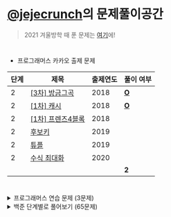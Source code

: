 # [@jejecrunch](https://github.com/jejecrunch)의 문제풀이공간

> 2021 겨울방학 때 푼 문제는 [여기](https://github.com/jejecrunch/2021-winter-kakao/blob/main/jejecrunch)에!

#

-   프로그래머스 카카오 출제 문제

| 단계 | 제목                                                                          | 출제연도 | 풀이 여부                                                                               |
| ---- | ----------------------------------------------------------------------------- | -------- | --------------------------------------------------------------------------------------- |
| 2    | [[3차] 방금그곡](https://programmers.co.kr/learn/courses/30/lessons/17684)    | 2018     | [**O**](https://github.com/jejecrunch/2022/blob/main/jejecrunch/programmers/17684.java) |
| 2    | [[1차] 캐시](https://programmers.co.kr/learn/courses/30/lessons/17680)        | 2018     | [**O**](https://github.com/jejecrunch/2022/blob/main/jejecrunch/programmers/17680.java) |
| 2    | [[1차] 프렌즈4블록](https://programmers.co.kr/learn/courses/30/lessons/17684) | 2018     |                                                                                         |
| 2    | [후보키](https://programmers.co.kr/learn/courses/30/lessons/17684)            | 2019     |                                                                                         |
| 2    | [튜플](https://programmers.co.kr/learn/courses/30/lessons/17684)              | 2019     |                                                                                         |
| 2    | [수식 최대화](https://programmers.co.kr/learn/courses/30/lessons/17684)       | 2020     |                                                                                         |
|      |                                                                               |          | **2**                                                                                   |

#

<details>
<summary>프로그래머스 연습 문제 (3문제)</summary>
<div markdown="1">

| 카테고리 | 제목                                                                     | 풀이 여부                                                                               |
| -------- | ------------------------------------------------------------------------ | --------------------------------------------------------------------------------------- |
|          | [줄 서는 방법](https://programmers.co.kr/learn/courses/30/lessons/12936) | [**O**](https://github.com/jejecrunch/2022/blob/main/jejecrunch/programmers/12936.java) |
|          | [야근 지수](https://programmers.co.kr/learn/courses/30/lessons/12927)    | [**O**](https://github.com/jejecrunch/2022/blob/main/jejecrunch/programmers/12927.java) |
| 힙       | [더 맵게](https://programmers.co.kr/learn/courses/30/lessons/42626)      | [**O**](https://github.com/jejecrunch/2022/blob/main/jejecrunch/programmers/42626.java) |

</div>
</details>

<details>
<summary>백준 단계별로 풀어보기 (65문제)</summary>
<div markdown="1">

| 카테고리 | 제목                                                                            | 풀이 여부                                                                                                 |
| -------- | ------------------------------------------------------------------------------- | --------------------------------------------------------------------------------------------------------- |
|          | [엄청난 부자2](https://www.acmicpc.net/problem/1271)                            | [**O**](https://github.com/jejecrunch/2022/blob/main/jejecrunch/BAEKJOON/SuperRich2_1271.java)            |
|          | [16진수](https://www.acmicpc.net/problem/1550)                                  | [**O**](https://github.com/jejecrunch/2022/blob/main/jejecrunch/BAEKJOON/Hexadecimal_1550.java)           |
|          | [긴자리 계산](https://www.acmicpc.net/problem/2338)                             | [**O**](https://github.com/jejecrunch/2022/blob/main/jejecrunch/BAEKJOON/LongDigitClaculation_2338.java)  |
|          | [검증수](https://www.acmicpc.net/problem/2475)                                  | [**O**](https://github.com/jejecrunch/2022/blob/main/jejecrunch/BAEKJOON/NumberOfVerifications_2475.java) |
|          | [파티가 끝나고 난 뒤](https://www.acmicpc.net/problem/2845)                     | [**O**](https://github.com/jejecrunch/2022/blob/main/jejecrunch/BAEKJOON/AfterParty_2845.java)            |
|          | [저작권](https://www.acmicpc.net/problem/2914)                                  | [**O**](https://github.com/jejecrunch/2022/blob/main/jejecrunch/BAEKJOON/Copyright_2914.java)             |
|          | [킹, 퀸, 룩, 비숍, 나이트, 폰](https://www.acmicpc.net/problem/3003)            | [**O**](https://github.com/jejecrunch/2022/blob/main/jejecrunch/BAEKJOON/KQLBNP_3003.java)                |
|          | [R2](https://www.acmicpc.net/problem/3046)                                      | [**O**](https://github.com/jejecrunch/2022/blob/main/jejecrunch/BAEKJOON/R2_3046.java)                    |
|          | [웰컴](https://www.acmicpc.net/problem/5337)                                    | [**O**](https://github.com/jejecrunch/2022/blob/main/jejecrunch/BAEKJOON/Welcome_5337.java)               |
|          | [마이크로소프트 로고](https://www.acmicpc.net/problem/5338)                     | [**O**](https://github.com/jejecrunch/2022/blob/main/jejecrunch/BAEKJOON/MicrosoftLogo_5338.java)         |
|          | [콜센터](https://www.acmicpc.net/problem/5339)                                  | [**O**](https://github.com/jejecrunch/2022/blob/main/jejecrunch/BAEKJOON/CallCenter_5339.java)            |
|          | [카드 게임](https://www.acmicpc.net/problem/5522)                               | [**O**](https://github.com/jejecrunch/2022/blob/main/jejecrunch/BAEKJOON/CardGame_5522.java)              |
|          | [심부름 가는 길](https://www.acmicpc.net/problem/5554)                          | [**O**](https://github.com/jejecrunch/2022/blob/main/jejecrunch/BAEKJOON/Errand_5554.java)                |
|          | [Next in line](https://www.acmicpc.net/problem/6749)                            | [**O**](https://github.com/jejecrunch/2022/blob/main/jejecrunch/BAEKJOON/NextInLine_6749.java)            |
|          | [Plane](https://www.acmicpc.net/problem/8370)                                   | [**O**](https://github.com/jejecrunch/2022/blob/main/jejecrunch/BAEKJOON/Plane_8370.java)                 |
|          | [Julka](https://www.acmicpc.net/problem/8437)                                   | [**O**](https://github.com/jejecrunch/2022/blob/main/jejecrunch/BAEKJOON/Julka_8437.java)                 |
|          | [Zadanie próbne 2](https://www.acmicpc.net/problem/8871)                        | [**O**](https://github.com/jejecrunch/2022/blob/main/jejecrunch/BAEKJOON/ZadanieProbne2_8871.java)        |
|          | [스타워즈 로고](https://www.acmicpc.net/problem/9653)                           | [**O**](https://github.com/jejecrunch/2022/blob/main/jejecrunch/BAEKJOON/StarwarsLogo_9653.java)          |
|          | [나부 함대 데이터](https://www.acmicpc.net/problem/9654)                        | [**O**](https://github.com/jejecrunch/2022/blob/main/jejecrunch/BAEKJOON/NabuPlanet_9654.java)            |
|          | [NFC West vs North](https://www.acmicpc.net/problem/10170)                      | [**O**](https://github.com/jejecrunch/2022/blob/main/jejecrunch/BAEKJOON/NFCWestvsNorth_10170.java)       |
|          | [오늘 날짜](https://www.acmicpc.net/problem/10699)                              | [**O**](https://github.com/jejecrunch/2022/blob/main/jejecrunch/BAEKJOON/Today_10699.java)                |
|          | [한글 2](https://www.acmicpc.net/problem/11283)                                 | [**O**](https://github.com/jejecrunch/2022/blob/main/jejecrunch/BAEKJOON/Hangul2_11283.java)              |
|          | [꼬마 정민](https://www.acmicpc.net/problem/11382)                              | [**O**](https://github.com/jejecrunch/2022/blob/main/jejecrunch/BAEKJOON/BoyJM_11382.java)                |
|          | [고려대는 사랑입니다](https://www.acmicpc.net/problem/11942)                    | [**O**](https://github.com/jejecrunch/2022/blob/main/jejecrunch/BAEKJOON/KUniv_11942.java)                |
|          | [큰 수 곱셈](https://www.acmicpc.net/problem/13277)                             | [**O**](https://github.com/jejecrunch/2022/blob/main/jejecrunch/BAEKJOON/BigNumberBy_13277.java)          |
|          | [와이버스 부릉부릉](https://www.acmicpc.net/problem/14645)                      | [**O**](https://github.com/jejecrunch/2022/blob/main/jejecrunch/BAEKJOON/YBus_14645.java)                 |
|          | [나는 행복합니다~](https://www.acmicpc.net/problem/14652)                       | [**O**](https://github.com/jejecrunch/2022/blob/main/jejecrunch/BAEKJOON/IamHappy_14652.java)             |
|          | [큰 수 (BIG)](https://www.acmicpc.net/problem/14928)                            | [**O**](https://github.com/jejecrunch/2022/blob/main/jejecrunch/BAEKJOON/BigNumber_14928_.java)           |
|          | [Vera and Outfits](https://www.acmicpc.net/problem/15439)                       | [**O**](https://github.com/jejecrunch/2022/blob/main/jejecrunch/BAEKJOON/VeraAndOutfits_15439.java)       |
|          | [조별과제를 하려는데 조장이 사라졌다](https://www.acmicpc.net/problem/15727)    | [**O**](https://github.com/jejecrunch/2022/blob/main/jejecrunch/BAEKJOON/DisapearLeader_15727.java)       |
|          | [나는 누구인가](https://www.acmicpc.net/problem/15733)                          | [**O**](https://github.com/jejecrunch/2022/blob/main/jejecrunch/BAEKJOON/WhoAmI_15733.java)               |
|          | [A+B - 9](https://www.acmicpc.net/problem/15740)                                | [**O**](https://github.com/jejecrunch/2022/blob/main/jejecrunch/BAEKJOON/APlusB9_15740.java)              |
|          | [수학은 체육과목 입니다](https://www.acmicpc.net/problem/15894)                 | [**O**](https://github.com/jejecrunch/2022/blob/main/jejecrunch/BAEKJOON/MathIsSports_15894.java)         |
|          | [새로운 시작](https://www.acmicpc.net/problem/15962)                            | [**O**](https://github.com/jejecrunch/2022/blob/main/jejecrunch/BAEKJOON/NewStart_15962.java)             |
|          | [이상한 기호](https://www.acmicpc.net/problem/15964)                            | [**O**](https://github.com/jejecrunch/2022/blob/main/jejecrunch/BAEKJOON/StrangeEmoji_15964.java)         |
|          | [오늘의 날짜는?](https://www.acmicpc.net/problem/16170)                         | [**O**](https://github.com/jejecrunch/2022/blob/main/jejecrunch/BAEKJOON/TodayDate_161700.java)           |
|          | [홍익대학교](https://www.acmicpc.net/problem/16394)                             | [**O**](https://github.com/jejecrunch/2022/blob/main/jejecrunch/BAEKJOON/HongikUniv_16394.java)           |
|          | [제리와 톰](https://www.acmicpc.net/problem/16430)                              | [**O**](https://github.com/jejecrunch/2022/blob/main/jejecrunch/BAEKJOON/JerryAndTom_16430.java)          |
|          | [달달함이 넘쳐흘러](https://www.acmicpc.net/problem/17256)                      | [**O**](https://github.com/jejecrunch/2022/blob/main/jejecrunch/BAEKJOON/MuchSweet_17256.java)            |
|          | [엔드게임 스포일러](https://www.acmicpc.net/problem/17295)                      | [**O**](https://github.com/jejecrunch/2022/blob/main/jejecrunch/BAEKJOON/EndgameSpoiler_17295.java)       |
|          | [스타후르츠](https://www.acmicpc.net/problem/17496)                             | [**O**](https://github.com/jejecrunch/2022/blob/main/jejecrunch/BAEKJOON/StarFruits_17496.java)           |
|          | [Арифметическая магия](https://www.acmicpc.net/problem/18906)                   | [**O**](https://github.com/jejecrunch/2022/blob/main/jejecrunch/BAEKJOON/Artithmetic_18096.java)          |
|          | [Rats](https://www.acmicpc.net/problem/18301)                                   | [**O**](https://github.com/jejecrunch/2022/blob/main/jejecrunch/BAEKJOON/Rats_18301.java)                 |
|          | [Site Score](https://www.acmicpc.net/problem/20254)                             | [**O**](https://github.com/jejecrunch/2022/blob/main/jejecrunch/BAEKJOON/SiteScore_20254.java)            |
|          | [세금](https://www.acmicpc.net/problem/20492)                                   | [**O**](https://github.com/jejecrunch/2022/blob/main/jejecrunch/BAEKJOON/Tax_20492.java)                  |
|          | [Bottle Return](https://www.acmicpc.net/problem/21300)                          | [**O**](https://github.com/jejecrunch/2022/blob/main/jejecrunch/BAEKJOON/BottleReturn_21300.java)         |
|          | [Multiply](https://www.acmicpc.net/problem/22193)                               | [**O**](https://github.com/jejecrunch/2022/blob/main/jejecrunch/BAEKJOON/Multyply_22193.java)             |
|          | [The World Responds](https://www.acmicpc.net/problem/23234)                     | [**O**](https://github.com/jejecrunch/2022/blob/main/jejecrunch/BAEKJOON/TheWorldResponds_23234.java)     |
|          | [余り (Remainder)](https://www.acmicpc.net/problem/24078)                       | [**O**](https://github.com/jejecrunch/2022/blob/main/jejecrunch/BAEKJOON/Amari_24078.java)                |
|          | [立方体 (Cube)](https://www.acmicpc.net/problem/24082)                          | [**O**](https://github.com/jejecrunch/2022/blob/main/jejecrunch/BAEKJOON/Riltupoutai_24082.java)          |
|          | [身長 (Height)](https://www.acmicpc.net/problem/24086)                          | [**O**](https://github.com/jejecrunch/2022/blob/main/jejecrunch/BAEKJOON/Shinchou_24086.java)             |
|          | [Affischutskicket](https://www.acmicpc.net/problem/24183)                       | [**O**](https://github.com/jejecrunch/2022/blob/main/jejecrunch/BAEKJOON/Affischutskicket_24183.java)     |
|          | [Double Crypt 1](https://www.acmicpc.net/problem/24218)                         |                                                                                                           |
|          | [알고리즘 수업 - 알고리즘의 수행 시간 1](https://www.acmicpc.net/problem/24262) | [**O**](https://github.com/jejecrunch/2022/blob/main/jejecrunch/BAEKJOON/AlgorhythmTime1_24262.java)      |
|          | [РАВЕНСТВО](https://www.acmicpc.net/problem/24309)                              | [**O**](https://github.com/jejecrunch/2022/blob/main/jejecrunch/BAEKJOON/РАВЕНСТВО_24309.java)            |
|          | [Cupcake Party](https://www.acmicpc.net/problem/24568)                          | [**O**](https://github.com/jejecrunch/2022/blob/main/jejecrunch/BAEKJOON/CupcakeParty_24568.java)         |
|          | [TV 크기](https://www.acmicpc.net/problem/1297)                                 | [**O**](https://github.com/jejecrunch/2022/blob/main/jejecrunch/BAEKJOON/TVSize_1297.java)                |
|          | [사파리월드](https://www.acmicpc.net/problem/2420)                              | [**O**](https://github.com/jejecrunch/2022/blob/main/jejecrunch/BAEKJOON/Safariworld_2420.java)           |
|          | [인공지능 시계](https://www.acmicpc.net/problem/2530)                           | [**O**](https://github.com/jejecrunch/2022/blob/main/jejecrunch/BAEKJOON/AIClock_2530.java)               |
|          | [세수정렬](https://www.acmicpc.net/problem/2752)                                | [**O**](https://github.com/jejecrunch/2022/blob/main/jejecrunch/BAEKJOON/ThreeNumbersSort_2752.java)      |
|          | [체스판 조각](https://www.acmicpc.net/problem/3004)                             | [**O**](https://github.com/jejecrunch/2022/blob/main/jejecrunch/BAEKJOON/PieceOfChess_3004.java)          |
|          | [AFC 윔블던](https://www.acmicpc.net/problem/4299)                              | [**O**](https://github.com/jejecrunch/2022/blob/main/jejecrunch/BAEKJOON/AFCWhimbledon_4299.java)         |
|          | [방학 숙제](https://www.acmicpc.net/problem/4299)                               | [**O**](https://github.com/jejecrunch/2022/blob/main/jejecrunch/BAEKJOON/VacationWork_4299.java)          |
|          | [상근날드](https://www.acmicpc.net/problem/5543)                                | [**O**](https://github.com/jejecrunch/2022/blob/main/jejecrunch/BAEKJOON/SGNard_5543.java)                |
|          | [A/B - 2](https://www.acmicpc.net/problem/15792)                                | [**O**](https://github.com/jejecrunch/2022/blob/main/jejecrunch/BAEKJOON/ADivideB2_15792.java)            |
|          | [타임 카드](https://www.acmicpc.net/problem/5575)                               | [**O**](https://github.com/jejecrunch/2022/blob/main/jejecrunch/BAEKJOON/TimeCard_5575.java)              |
| 백트래킹 | [연산자 끼워넣기](https://www.acmicpc.net/problem/14888)                        |                                                                                                           |
| 백트래킹 | [스타트와 링크](https://www.acmicpc.net/problem/14889)                          |                                                                                                           |
| 수학     | [피보나치 수 3](https://www.acmicpc.net/problem/2749)                           |                                                                                                           |

</div>
</details>

